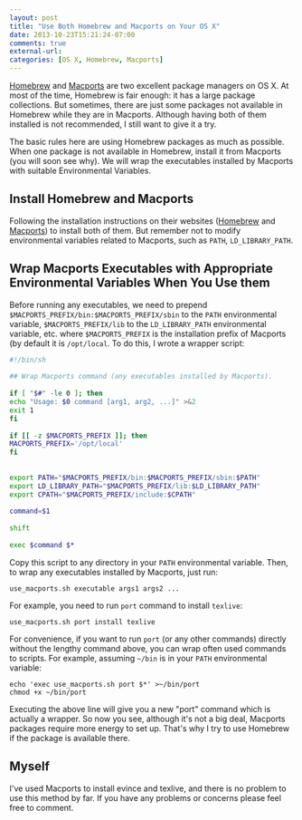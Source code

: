 ```yaml
---
layout: post
title: "Use Both Homebrew and Macports on Your OS X"
date: 2013-10-23T15:21:24-07:00
comments: true
external-url: 
categories: [OS X, Homebrew, Macports]
---
```


[Homebrew][] and [Macports][] are two excellent package managers on OS X. At most of the time, Homebrew is fair enough:
it has a large package collections. But sometimes, there are just some packages not available in Homebrew while they are
in Macports. Although having both of them installed is not recommended, I still want to give it a try.

The basic rules here are using Homebrew packages as much as possible. When one package is not available in Homebrew,
install it from Macports (you will soon see why). We will wrap the executables installed by Macports with suitable
Environmental Variables.

<!-- more -->

## Install Homebrew and Macports

Following the installation instructions on their websites ([Homebrew][] and
[Macports](http://www.macports.org/install.php)) to install both of them. But remember not to modify environmental
variables related to Macports, such as `PATH`, `LD_LIBRARY_PATH`.

## Wrap Macports Executables with Appropriate Environmental Variables When You Use them

Before running any executables, we need to prepend `$MACPORTS_PREFIX/bin:$MACPORTS_PREFIX/sbin` to the `PATH`
environmental variable, `$MACPORTS_PREFIX/lib` to the `LD_LIBRARY_PATH` environmental variable, etc. where
`$MACPORTS_PREFIX` is the installation prefix of Macports (by default it is `/opt/local`. To do this, I wrote
a wrapper script:

```sh use_macports.sh
#!/bin/sh
 
## Wrap Macports command (any executables installed by Macports).
 
if [ "$#" -le 0 ]; then
echo "Usage: $0 command [arg1, arg2, ...]" >&2
exit 1
fi
 
if [[ -z $MACPORTS_PREFIX ]]; then
MACPORTS_PREFIX='/opt/local'
fi
 
 
export PATH="$MACPORTS_PREFIX/bin:$MACPORTS_PREFIX/sbin:$PATH"
export LD_LIBRARY_PATH="$MACPORTS_PREFIX/lib:$LD_LIBRARY_PATH"
export CPATH="$MACPORTS_PREFIX/include:$CPATH"
 
command=$1
 
shift
 
exec $command $*
```

Copy this script to any directory in your `PATH` environmental variable. Then, to wrap any executables installed by
Macports, just run:

    use_macports.sh executable args1 args2 ...

For example, you need to run `port` command to install `texlive`:

    use_macports.sh port install texlive

For convenience, if you want to run `port` (or any other commands) directly without the lengthy command above, you can
wrap often used commands to scripts. For example, assuming `~/bin` is in your `PATH` environmental variable:

    echo 'exec use_macports.sh port $*' >~/bin/port
    chmod +x ~/bin/port

Executing the above line will give you a new "port" command which is actually a wrapper. So now you see, although it's
not a big deal, Macports packages require more energy to set up. That's why I try to use Homebrew if the package is
available there.

## Myself

I've used Macports to install evince and texlive, and there is no problem to use this method by far. If you have any
problems or concerns please feel free to comment.

[Homebrew]: http://brew.sh
[Macports]: http://macports.org
